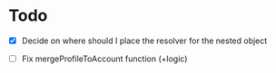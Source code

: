 # Todo

- [X] Decide on where should I place the resolver for the nested object
- [ ] Fix mergeProfileToAccount function (+logic)


